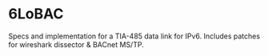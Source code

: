# 6LoBAC
Specs and implementation for a TIA-485 data link for IPv6.  Includes patches for wireshark dissector &amp; BACnet MS/TP.
